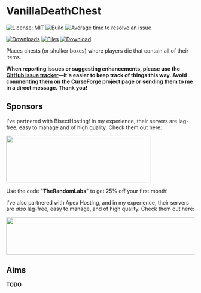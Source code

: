 # VanillaDeathChest

[![License: MIT](https://img.shields.io/badge/License-MIT-green.svg)](https://opensource.org/licenses/MIT)
![Build](https://github.com/TheRandomLabs/VanillaDeathChest/workflows/Build/badge.svg?branch=1.16-fabric)
[![Average time to resolve an issue](http://isitmaintained.com/badge/resolution/TheRandomLabs/VanillaDeathChest.svg)](http://isitmaintained.com/project/TheRandomLabs/VanillaDeathChest "Average time to resolve an issue")

[![Downloads](http://cf.way2muchnoise.eu/full_vanilladeathchest_downloads.svg)](https://www.curseforge.com/minecraft/mc-mods/vanilladeathchest-fabric)
[![Files](https://curse.nikky.moe/api/img/393000/files?logo)](https://www.curseforge.com/minecraft/mc-mods/vanilladeathchest-fabric/files)
[![Download](https://curse.nikky.moe/api/img/393000?logo)](https://curse.nikky.moe/api/url/285612)

Places chests (or shulker boxes) where players die that contain all of their items.

**When reporting issues or suggesting enhancements, please use the**
**[GitHub issue tracker](https://github.com/TheRandomLabs/VanillaDeathChest/issues)—it's easier**
**to keep track of things this way. Avoid commenting them on the CurseForge project page or**
**sending them to me in a direct message. Thank you!**

## Sponsors

I've partnered with BisectHosting! In my experience, their servers are lag-free, easy to manage and
of high quality. Check them out here:

<a href="https://bisecthosting.com/TheRandomLabs">
	<img src="https://www.bisecthosting.com/images/logos/dark_text@1538x500.png" width="385" height="125" border="0">
</a>

Use the code "**TheRandomLabs**" to get 25% off your first month!

I've also partnered with Apex Hosting, and in my experience, their servers are *also* lag-free,
easy to manage, and of high quality. Check them out here:

<a href="https://billing.apexminecrafthosting.com/aff.php?aff=3907">
	<img src="https://cdn.apexminecrafthosting.com/img/theme/apex-hosting-mobile.png" width="594" height="100" border="0">
</a>

## Aims

**TODO**
